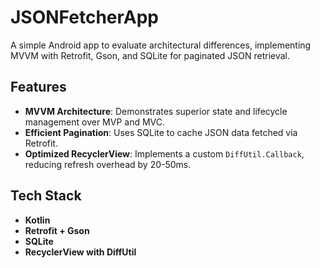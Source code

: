 # JSONFetcherApp

A simple Android app to evaluate architectural differences, implementing MVVM with Retrofit, Gson, and SQLite for paginated JSON retrieval. 

## Features
- **MVVM Architecture**: Demonstrates superior state and lifecycle management over MVP and MVC.
- **Efficient Pagination**: Uses SQLite to cache JSON data fetched via Retrofit.
- **Optimized RecyclerView**: Implements a custom `DiffUtil.Callback`, reducing refresh overhead by 20-50ms.

## Tech Stack
- **Kotlin**
- **Retrofit + Gson**
- **SQLite**
- **RecyclerView with DiffUtil**
